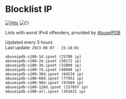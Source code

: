 # Blocklist IP

[![Hits](https://hits.seeyoufarm.com/api/count/incr/badge.svg?url=https%3A%2F%2Fgithub.com%2Fborestad%2Fblocklist-ip%2F&count_bg=%2379C83D&title_bg=%23555555&icon=&icon_color=%23E7E7E7&title=hits&edge_flat=false)](https://hits.seeyoufarm.com)  ![CI](https://img.shields.io/github/workflow/status/borestad/blocklist-ip/CI?style=flat-square)

Lists with worst IPv4 offenders, provided by [AbuseIPDB](https://www.abuseipdb.com/)

<!-- FOOTER-PLACEHOLDER -->
Updated every 5 hours<br>
Last update: `2023-08-07 - 15:18:01`
```
abuseipdb-s100-1d.ipset (25708 ip)
abuseipdb-s100-2d.ipset (30172 ip)
abuseipdb-s100-3d.ipset (32809 ip)
abuseipdb-s100-7d.ipset (40904 ip)
abuseipdb-s100-30d.ipset (64534 ip)
abuseipdb-s100-60d.ipset (77952 ip)
abuseipdb-s100-90d.ipset (97849 ip)
abuseipdb-s100-120d.ipset (157057 ip)
abuseipdb-s100-all.ipset (341631 ip)
```
